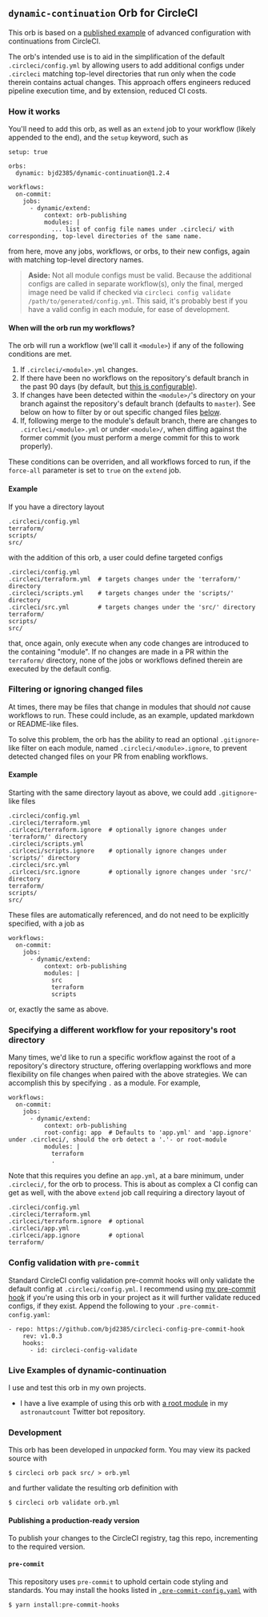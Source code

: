 ## `dynamic-continuation` Orb for CircleCI

This orb is based on a [published example](https://github.com/circle-makotom/circle-advanced-setup-workflow) of advanced configuration with continuations from CircleCI.

The orb's intended use is to aid in the simplification of the default `.circleci/config.yml` by allowing users to add additional configs under `.circleci` matching top-level directories that run only when the code therein contains actual changes. This approach offers engineers reduced pipeline execution time, and by extension, reduced CI costs.

### How it works

You'll need to add this orb, as well as an `extend` job to your workflow (likely appended to the end), and the `setup` keyword, such as

```
setup: true

orbs:
  dynamic: bjd2385/dynamic-continuation@1.2.4

workflows:
  on-commit:
    jobs:
      - dynamic/extend:
          context: orb-publishing
          modules: |
            ... list of config file names under .circleci/ with corresponding, top-level directories of the same name.
```

from here, move any jobs, workflows, or orbs, to their new configs, again with matching top-level directory names.

> **Aside:** Not all module configs must be valid. Because the additional configs are called in separate workflow(s), only the final, merged image need be valid if checked via `circleci config validate /path/to/generated/config.yml`. This said, it's probably best if you have a valid config in each module, for ease of development.

#### When will the orb run my workflows?

The orb will run a workflow (we'll call it `<module>`) if any of the following conditions are met.

1. If `.circleci/<module>.yml` changes.
2. If there have been no workflows on the repository's default branch in the past 90 days (by default, but [this is configurable](https://circleci.com/docs/api/v2/#operation/getProjectWorkflowMetrics)).
3. If changes have been detected within the `<module>/`'s directory on your branch against the repository's default branch (defaults to `master`). See below on how to filter by or out specific changed files [below](#filtering-or-ignoring-changed-files).
4. If, following merge to the module's default branch, there are changes to `.circleci/<module>.yml` or under `<module>/`, when diffing against the former commit (you must perform a merge commit for this to work properly).

These conditions can be overriden, and all workflows forced to run, if the `force-all` parameter is set to `true` on the `extend` job.

#### Example

If you have a directory layout

```
.circleci/config.yml
terraform/
scripts/
src/
```

with the addition of this orb, a user could define targeted configs

```
.circleci/config.yml
.circleci/terraform.yml  # targets changes under the 'terraform/' directory
.circleci/scripts.yml    # targets changes under the 'scripts/' directory
.circleci/src.yml        # targets changes under the 'src/' directory
terraform/
scripts/
src/
```

that, once again, only execute when any code changes are introduced to the containing "module". If no changes are made in a PR within the `terraform/` directory, none of the jobs or workflows defined therein are executed by the default config.

### Filtering or ignoring changed files

At times, there may be files that change in modules that should _not_ cause workflows to run. These could include, as an example, updated markdown or README-like files.

To solve this problem, the orb has the ability to read an optional `.gitignore`-like filter on each module, named `.circleci/<module>.ignore`, to prevent detected changed files on your PR from enabling workflows.

#### Example

Starting with the same directory layout as above, we could add `.gitignore`-like files

```
.circleci/config.yml
.circleci/terraform.yml
.cirlceci/terraform.ignore  # optionally ignore changes under 'terraform/' directory
.circleci/scripts.yml
.cirlceci/scripts.ignore    # optionally ignore changes under 'scripts/' directory
.circleci/src.yml
.cirlceci/src.ignore        # optionally ignore changes under 'src/' directory
terraform/
scripts/
src/
```

These files are automatically referenced, and do not need to be explicitly specified, with a job as

```
workflows:
  on-commit:
    jobs:
      - dynamic/extend:
          context: orb-publishing
          modules: |
            src
            terraform
            scripts
```

or, exactly the same as above.

### Specifying a different workflow for your repository's root directory

Many times, we'd like to run a specific workflow against the root of a repository's directory structure, offering overlapping workflows and more flexibility on file changes when paired with the above strategies. We can accomplish this by specifying `.` as a module. For example,

```
workflows:
  on-commit:
    jobs:
      - dynamic/extend:
          context: orb-publishing
          root-config: app  # Defaults to 'app.yml' and 'app.ignore' under .circleci/, should the orb detect a '.'- or root-module
          modules: |
            terraform
            .
```

Note that this requires you define an `app.yml`, at a bare minimum, under `.circleci/`, for the orb to process. This is about as complex a CI config can get as well, with the above `extend` job call requiring a directory layout of

```
.circleci/config.yml
.circleci/terraform.yml
.cirlceci/terraform.ignore  # optional
.circleci/app.yml
.cirlceci/app.ignore        # optional
terraform/
```

### Config validation with `pre-commit`

Standard CircleCI config validation pre-commit hooks will only validate the default config at `.circleci/config.yml`. I recommend using [my pre-commit hook](https://github.com/bjd2385/circleci-config-pre-commit-hook) if you're using this orb in your project as it will further validate reduced configs, if they exist. Append the following to your `.pre-commit-config.yaml`:

```
- repo: https://github.com/bjd2385/circleci-config-pre-commit-hook
    rev: v1.0.3
    hooks:
      - id: circleci-config-validate
```

### Live Examples of dynamic-continuation

I use and test this orb in my own projects.

- I have a live example of using this orb with [a root module](#specifying-a-different-workflow-for-your-repositorys-root-directory) in my `astronautcount` Twitter bot repository.

### Development

This orb has been developed in _unpacked_ form. You may view its packed source with

```shell
$ circleci orb pack src/ > orb.yml
```

and further validate the resulting orb definition with

```shell
$ circleci orb validate orb.yml
```

#### Publishing a production-ready version

To publish your changes to the CircleCI registry, tag this repo, incrementing to the required version.

#### `pre-commit`

This repository uses `pre-commit` to uphold certain code styling and standards. You may install the hooks listed in [`.pre-commit-config.yaml`](.pre-commit-config.yaml) with

```shell
$ yarn install:pre-commit-hooks
```
